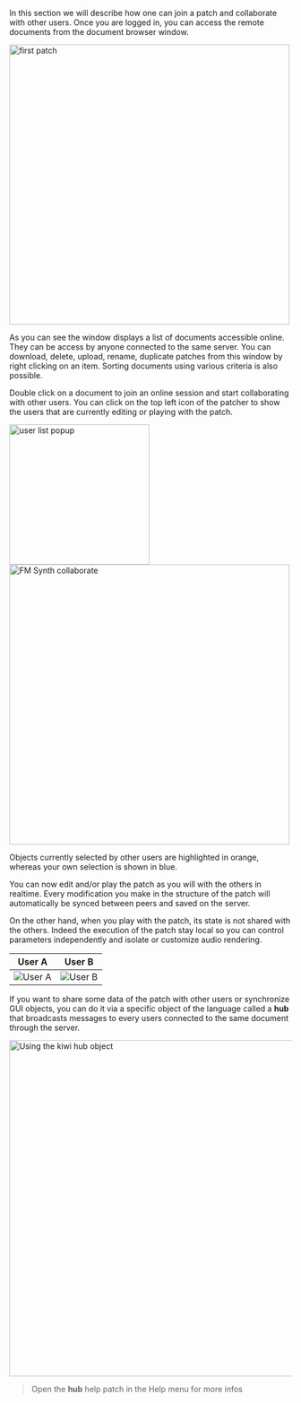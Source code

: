In this section we will describe how one can join a patch and collaborate with other users. Once you are logged in, you can access the remote documents from the document browser window.

<img title="first patch" src="./img/document_browser.png" height="500" class="centered">

As you can see the window displays a list of documents accessible online. They can be access by anyone connected to the same server. You can download, delete, upload, rename, duplicate patches from this window by right clicking on an item. Sorting documents using various criteria is also possible.

Double click on a document to join an online session and start collaborating with other users. You can click on the top left icon of the patcher to show the users that are currently editing or playing with the patch.

<img alt="user list popup" src="./img/patcher_connected_user_list_popup.png" width="250">
<img alt="FM Synth collaborate" src="./img/FM_synth_collab.png" width="500">

Objects currently selected by other users are highlighted in <span class="inline-block orange">orange</span>, whereas your own selection is shown in <span class="inline-block blue">blue</span>.

You can now edit and/or play the patch as you will with the others in realtime. Every modification you make in the structure of the patch will automatically be synced between peers and saved on the server.

On the other hand, when you play with the patch, its state is not shared with the others. Indeed the execution of the patch stay local so you can control parameters independently and isolate or customize audio rendering.

| User A | User B |
|:---:|:---:|
| <img alt="User A" src="./img/kiwi_play_video_number.gif"/> | <img alt="User B" src="./img/kiwi_play_video_slider.gif"/> |

If you want to share some data of the patch with other users or synchronize GUI objects, you can do it via a specific object of the language called a **hub** that broadcasts messages to every users connected to the same document through the server.

<img alt="Using the kiwi hub object" src="./img/hub_server_communication.png" width="600" class="centered"/>

> Open the **hub** help patch in the Help menu for more infos
